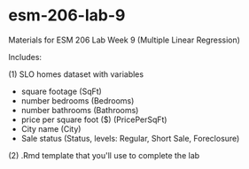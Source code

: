 # esm-206-lab-9
Materials for ESM 206 Lab Week 9 (Multiple Linear Regression)

Includes:

(1) SLO homes dataset with variables

- square footage (SqFt)
- number bedrooms (Bedrooms)
- number bathrooms (Bathrooms)
- price per square foot ($) (PricePerSqFt)
- City name (City)
- Sale status (Status, levels: Regular, Short Sale, Foreclosure)

(2) .Rmd template that you'll use to complete the lab

